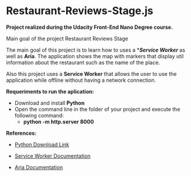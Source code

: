 # Restaurant-Reviews-Stage.js

**Project realized during the Udacity Front-End Nano Degree course.**

Main goal of the project Restaurant Reviews Stage

The main goal of this project is to learn how to uses a **__Service Worker__* as well as **__Aria__**. The application shows the map with markers that display util information about the restaurant such as the name of the place.

Also this project uses a **__Service Worker__** that allows the user to use the application while offline without having a network connection.

**__Requeriments to run the aplication:__**
- Download and install **Python**
- Open the command line in the folder of your project and execute the following command:
  - **python -m http.server 8000**
  
**References:**
  
- [Python Download Link](https://www.python.org/downloads/)

- [Service Worker Documentation](https://www.sitepoint.com/getting-started-with-service-workers/)

- [Aria Documentation](https://www.w3.org/TR/wai-aria/)
